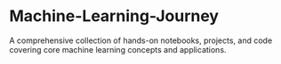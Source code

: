 # Machine-Learning-Journey
A comprehensive collection of hands-on notebooks, projects, and code covering core machine learning concepts and applications.
